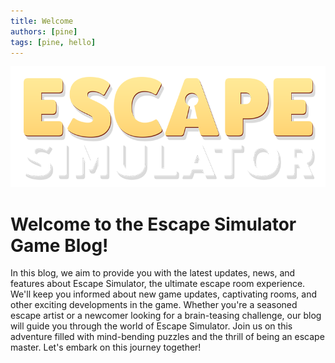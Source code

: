 ```yaml
---
title: Welcome
authors: [pine]
tags: [pine, hello]
---
```


![Logo](./logo.png)

# Welcome to the Escape Simulator Game Blog!
In this blog, we aim to provide you with the latest updates, news, and features about Escape Simulator, the ultimate escape room experience. We'll keep you informed about new game updates, captivating rooms, and other exciting developments in the game. Whether you're a seasoned escape artist or a newcomer looking for a brain-teasing challenge, our blog will guide you through the world of Escape Simulator. Join us on this adventure filled with mind-bending puzzles and the thrill of being an escape master. Let's embark on this journey together!